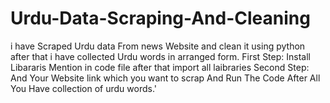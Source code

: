 # Urdu-Data-Scraping-And-Cleaning
i have  Scraped Urdu data From news Website and clean it using python after that i have  collected  Urdu words in arranged form.
First Step:
 Install Libararis Mention in code file
 after that import all laibraries
Second Step:
And Your Website link which you want to scrap 
And Run The Code
After All You Have collection of urdu words.'

